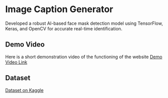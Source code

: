 # Image Caption Generator

Developed a robust AI-based face mask detection model using TensorFlow, Keras, and OpenCV for accurate real-time identification.

## Demo Video
Here is a short demonstration video of the functioning of the website <a href="https://drive.google.com/file/d/1UNhINgJ_cwBJmTNHAE5nJ7vXZRErmSKa/view?usp=sharing" >Demo Video Link</a>

## Dataset 
<a href="https://www.kaggle.com/datasets/aladdinpersson/flickr8kimagescaptions" >Dataset on Kaggle</a>